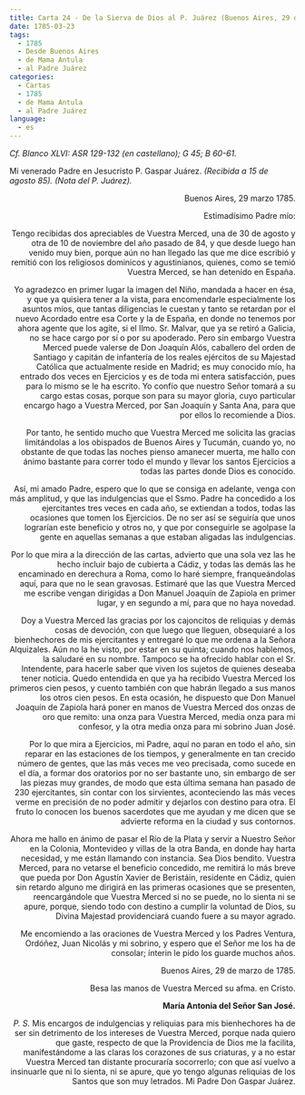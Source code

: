 ```yaml
---
title: Carta 24 - De la Sierva de Dios al P. Juárez (Buenos Aires, 29 de marzo de 1785).
date: 1785-03-23
tags:
  - 1785
  - Desde Buenos Aires
  - de Mama Antula
  - al Padre Juárez
categories:
  - Cartas
  - 1785
  - de Mama Antula
  - al Padre Juárez
language:
  - es
---
```


_Cf. Blanco XLVI: ASR 129-132 (en castellano); G 45; B 60-61._

Mi venerado Padre en Jesucristo P. Gaspar Juárez. _(Recibida a 15 de agosto 85).
(Nota del P. Juárez)._

<div align="right">
Buenos Aires, 29 marzo 1785.
<div>

Estimadísimo Padre mío:

Tengo recibidas dos apreciables de Vuestra Merced, una de 30 de agosto y otra de 10 de noviembre del año pasado de 84, y que desde luego han venido muy bien, porque aún no han llegado las que me dice escribió y remitió con los religiosos dominicos y agustinianos, quienes, como se temió Vuestra Merced, se han detenido en España.

Yo agradezco en primer lugar la imagen del Niño, mandada a hacer en ésa, y que ya quisiera tener a la vista, para encomendarle especialmente los asuntos míos, que tantas diligencias le cuestan y tanto se retardan por el nuevo Acordado entre esa Corte y la de España, en donde no tenemos por ahora agente que los agite, si el Ilmo. Sr. Malvar, que ya se retiró a Galicia, no se hace cargo por sí o por su apoderado. Pero sin embargo Vuestra Merced puede valerse de Don Joaquín Alós, caballero del orden de Santiago y capitán de infantería de los reales ejércitos de su Majestad Católica que actualmente reside en Madrid; es muy conocido mío, ha entrado dos veces en Ejercicios y es de toda mi entera satisfacción, pues para lo mismo se le ha escrito. Yo confío que nuestro Señor tomará a su cargo estas cosas, porque son para su mayor gloria, cuyo particular encargo hago a Vuestra Merced, por San Joaquín y Santa Ana, para que por ellos lo recomiende a Dios.

Por tanto, he sentido mucho que Vuestra Merced me solicita las gracias limitándolas a los obispados de Buenos Aires y Tucumán, cuando yo, no obstante de que todas las noches pienso amanecer muerta, me hallo con ánimo bastante para correr todo el mundo y llevar los santos Ejercicios a todas las partes donde Dios es conocido.

Así, mi amado Padre, espero que lo que se consiga en adelante, venga con más amplitud, y que las indulgencias que el Ssmo. Padre ha concedido a los ejercitantes tres veces en cada año, se extiendan a todos, todas las ocasiones que tomen los Ejercicios. De no ser así se seguiría que unos lograrían este beneficio y otros no, y que por conseguirle se agolpase la gente en aquellas semanas a que estaban aligadas las indulgencias.

Por lo que mira a la dirección de las cartas, advierto que una sola vez las he hecho incluir bajo de cubierta a Cádiz, y todas las demás las he encaminado en derechura a Roma, como lo haré siempre, franqueándolas aquí, para que no le sean gravosas. Estimaré que las que Vuestra Merced me escribe vengan dirigidas a Don Manuel Joaquín de Zapiola en primer lugar, y en segundo a mí, para que no haya novedad.

Doy a Vuestra Merced las gracias por los cajoncitos de reliquias y demás cosas de devoción, con que luego que lleguen, obsequiaré a los bienhechores de mis ejercitantes y entregaré lo que me ordena a la Señora Alquizales. Aún no la he visto, por estar en su quinta; cuando nos hablemos, la saludaré en su nombre. Tampoco se ha ofrecido hablar con el Sr. Intendente, para hacerle saber que viven los sujetos de quienes deseaba tener noticia. Quedo entendida en que ya ha recibido Vuestra Merced los primeros cien pesos, y cuento también con que habrán llegado a sus manos los otros cien pesos. En esta  ocasión, he dispuesto que Don Manuel Joaquín de Zapiola hará poner en manos de Vuestra Merced dos onzas de oro que remito: una onza para Vuestra Merced, media onza para mi confesor, y la otra media onza para mi sobrino Juan José.

Por lo que mira a Ejercicios, mi Padre, aquí no paran en todo el año, sin reparar en las estaciones de los tiempos, y generalmente en tan crecido número de gentes, que las más veces me veo precisada, como sucede en el día, a formar dos oratorios por no ser bastante uno, sin embargo de ser las piezas muy grandes, de modo que esta última semana han pasado de 230 ejercitantes, sin contar con los sirvientes, aconteciendo las más veces verme en precisión de no poder admitir y dejarlos con destino para otra. El fruto lo conocen los buenos sacerdotes que me ayudan y me dicen que se advierte reforma en la ciudad y sus contornos.

Ahora me hallo en ánimo de pasar el Río de la Plata y servir a Nuestro Señor en la Colonia, Montevideo y villas de la otra Banda, en donde hay harta necesidad, y me están llamando con instancia. Sea Dios bendito. Vuestra Merced, para no vetarse el beneficio concedido, me remitirá lo más breve que pueda por Don Agustín Xavier de Beristáin, residente en Cádiz, quien sin retardo alguno me dirigirá en las primeras ocasiones que se presenten, reencargándole que Vuestra Merced si no se puede, no lo sienta ni se apure, porque, siendo todo con destino a cumplir la voluntad de Dios, su Divina Majestad providenciará cuando fuere a su mayor agrado.

Me encomiendo a las oraciones de Vuestra Merced y los Padres Ventura, Ordóñez, Juan Nicolás y mi sobrino, y espero que el Señor me los ha de consolar; ínterin le pido los guarde muchos años.

Buenos Aires, 29 de marzo de 1785.

Besa las manos de Vuestra Merced su afma. en Cristo.

**María Antonia del Señor San José.**

_P. S._ Mis encargos de indulgencias y reliquias para mis bienhechores ha de ser sin detrimento de los intereses de Vuestra Merced, porque nada quiero que gaste, respecto de que la Providencia de Dios me la facilita, manifestándome a las claras los corazones de sus criaturas, y a no estar Vuestra Merced tan distante procuraría socorrerlo; con que así vuelvo a insinuarle que ni lo sienta, ni se apure, que yo tengo algunas reliquias de los Santos que son muy letrados. Mi Padre Don Gaspar Juárez.
